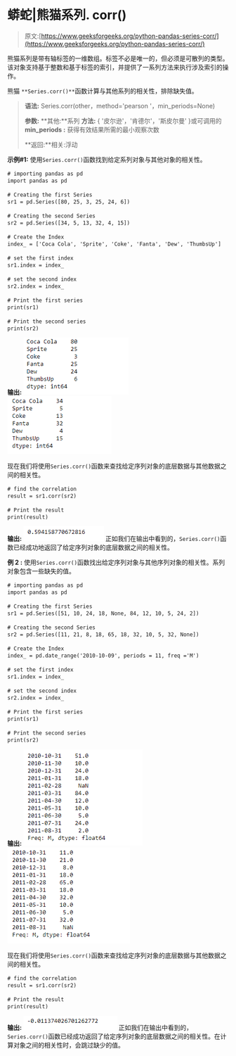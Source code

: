# 蟒蛇|熊猫系列. corr()

> 原文:[https://www.geeksforgeeks.org/python-pandas-series-corr/](https://www.geeksforgeeks.org/python-pandas-series-corr/)

熊猫系列是带有轴标签的一维数组。标签不必是唯一的，但必须是可散列的类型。该对象支持基于整数和基于标签的索引，并提供了一系列方法来执行涉及索引的操作。

熊猫 `**Series.corr()**`函数计算与其他系列的相关性，排除缺失值。

> **语法:** Series.corr(other，method='pearson '，min_periods=None)
> 
> **参数:**
> **其他:**系列
> **方法:** { '皮尔逊'，'肯德尔'，'斯皮尔曼' }或可调用的
> **min_periods :** 获得有效结果所需的最小观察次数
> 
> **返回:**相关:浮动

**示例#1:** 使用`Series.corr()`函数找到给定系列对象与其他对象的相关性。

```
# importing pandas as pd
import pandas as pd

# Creating the first Series
sr1 = pd.Series([80, 25, 3, 25, 24, 6])

# Creating the second Series
sr2 = pd.Series([34, 5, 13, 32, 4, 15])

# Create the Index
index_ = ['Coca Cola', 'Sprite', 'Coke', 'Fanta', 'Dew', 'ThumbsUp']

# set the first index
sr1.index = index_

# set the second index
sr2.index = index_

# Print the first series
print(sr1)

# Print the second series
print(sr2)
```

**输出:**
![](img/106ef1493646a7192f479e267f23abf9.png)
![](img/7f8d90ca4a85691bd7ad3411d62820c4.png)

现在我们将使用`Series.corr()`函数来查找给定序列对象的底层数据与其他数据之间的相关性。

```
# find the correlation
result = sr1.corr(sr2)

# Print the result
print(result)
```

**输出:**
![](img/16727effdb0f3d91366be3e48d255a6a.png)
正如我们在输出中看到的，`Series.corr()`函数已经成功地返回了给定序列对象的底层数据之间的相关性。

**例 2 :** 使用`Series.corr()`函数找出给定序列对象与其他序列对象的相关性。系列对象包含一些缺失的值。

```
# importing pandas as pd
import pandas as pd

# Creating the first Series
sr1 = pd.Series([51, 10, 24, 18, None, 84, 12, 10, 5, 24, 2])

# Creating the second Series
sr2 = pd.Series([11, 21, 8, 18, 65, 18, 32, 10, 5, 32, None])

# Create the Index
index_ = pd.date_range('2010-10-09', periods = 11, freq ='M')

# set the first index
sr1.index = index_

# set the second index
sr2.index = index_

# Print the first series
print(sr1)

# Print the second series
print(sr2)
```

**输出:**
![](img/fcd5999182d21f664c29157d885294ca.png)
![](img/31b3a6fef393c67085d4eefad5a93b75.png)

现在我们将使用`Series.corr()`函数来查找给定序列对象的底层数据与其他数据之间的相关性。

```
# find the correlation
result = sr1.corr(sr2)

# Print the result
print(result)
```

**输出:**
![](img/c5df5361079f8b1b64b03955813ba47d.png)
正如我们在输出中看到的，`Series.corr()`函数已经成功返回了给定序列对象的底层数据之间的相关性。在计算对象之间的相关性时，会跳过缺少的值。